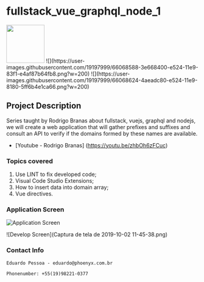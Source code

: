 # fullstack_vue_graphql_node_1
<img src="https://user-images.githubusercontent.com/19197999/66068551-2d1d7780-e524-11e9-9a08-f3d732e854bd.png" width=100>
![](https://user-images.githubusercontent.com/19197999/66068588-3e668400-e524-11e9-83f1-e4af87b64fb8.png?w=200)
![](https://user-images.githubusercontent.com/19197999/66068624-4aeadc80-e524-11e9-8180-5ff6b4e1ca66.png?w=200)

## Project Description
Series taught by Rodrigo Branas about fullstack, vuejs, graphql and nodejs, we will create a web application that will gather prefixes and suffixes and consult an API to verify if the domains formed by these names are available.

* [Youtube - Rodrigo Branas] (https://youtu.be/zhbOh6zFCuc)

### Topics covered
1. Use LINT to fix developed code;
2. Visual Code Studio Extensions;
3. How to insert data into domain array;
4. Vue directives.

### Application Screen

![Application Screen](https://user-images.githubusercontent.com/19197999/66066165-61db0000-e51f-11e9-992b-bcc0ee34900f.png)


![Develop Screen](Captura de tela de 2019-10-02 11-45-38.png)

### Contact Info
```
Eduardo Pessoa - eduardo@phoenyx.com.br

Phonenumber: +55(19)98221-0377
```
